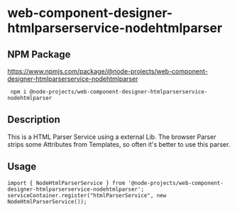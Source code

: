 # web-component-designer-htmlparserservice-nodehtmlparser

## NPM Package

https://www.npmjs.com/package/@node-projects/web-component-designer-htmlparserservice-nodehtmlparser

     npm i @node-projects/web-component-designer-htmlparserservice-nodehtmlparser

## Description

This is a HTML Parser Service using a external Lib. The browser Parser strips some Attributes from Templates, so often it's better to use this parser.

## Usage

    import { NodeHtmlParserService } from '@node-projects/web-component-designer-htmlparserservice-nodehtmlparser';
    serviceContainer.register("htmlParserService", new NodeHtmlParserService());
